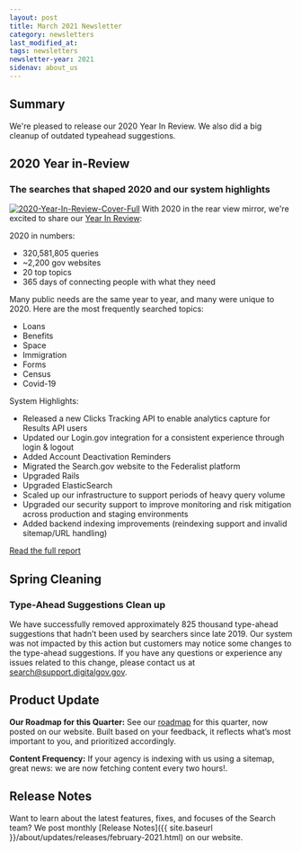 ```yaml
---
layout: post
title: March 2021 Newsletter
category: newsletters
last_modified_at: 
tags: newsletters
newsletter-year: 2021
sidenav: about_us
---
```

## Summary

We're pleased to release our 2020 Year In Review. We also did a big cleanup of outdated typeahead suggestions.

## 2020 Year in-Review 
### The searches that shaped 2020 and our system highlights

[![2020-Year-In-Review-Cover-Full](https://cdn2.hubspot.net/hub/1962994/hubfs/2020-Year-In-Review-Cover-Full.png?upscale=true&width=700&upscale=true&name=2020-Year-In-Review-Cover-Full.png)](https://search.gov/blog/2020-annual-review.html) With 2020 in the rear view mirror, we're excited to share our [Year In Review](https://search.gov/blog/2020-annual-review.html): 

2020 in numbers:

*   320,581,805 queries
*   ~2,200 gov websites
*   20 top topics
*   365 days of connecting people with what they need

Many public needs are the same year to year, and many were unique to 2020. Here are the most frequently searched topics: 

*   Loans
*   Benefits
*   Space
*   Immigration
*   Forms
*   Census
*   Covid-19

System Highlights:

*   Released a new Clicks Tracking API to enable analytics capture for Results API users
*   Updated our Login.gov integration for a consistent experience through login & logout
*   Added Account Deactivation Reminders
*   Migrated the Search.gov website to the Federalist platform
*   Upgraded Rails
*   Upgraded ElasticSearch 
*   Scaled up our infrastructure to support periods of heavy query volume
*   Upgraded our security support to improve monitoring and risk mitigation across production and staging environments
*   Added backend indexing improvements (reindexing support and invalid sitemap/URL handling)

[Read the full report](https://search.gov/blog/2020-annual-review.html) 

## Spring Cleaning 
### Type-Ahead Suggestions Clean up 
We have successfully removed approximately 825 thousand type-ahead suggestions that hadn’t been used by searchers since late 2019. Our system was not impacted by this action but customers may notice some changes to the type-ahead suggestions. If you have any questions or experience any issues related to this change, please contact us at search@support.digitalgov.gov.

## Product Update

**Our Roadmap for this Quarter:** See our [roadmap](https://search.gov/about/roadmap.html) for this quarter, now posted on our website. Built based on your feedback, it reflects what’s most important to you, and prioritized accordingly.

**Content Frequency:** If your agency is indexing with us using a sitemap, great news: we are now fetching content every two hours!.

## Release Notes

Want to learn about the latest features, fixes, and focuses of the Search team? We post monthly [Release Notes]({{ site.baseurl }}/about/updates/releases/february-2021.html) on our website. 